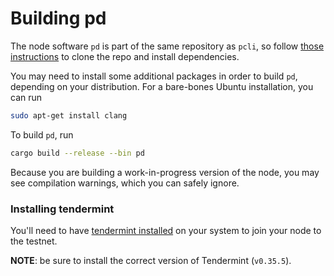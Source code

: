 # Building pd

The node software `pd` is part of the same repository as `pcli`, so follow
[those instructions](../pcli/install.md) to clone the repo and install dependencies.

You may need to install some additional packages in order to build `pd`,
depending on your distribution. For a bare-bones Ubuntu installation, you can
run

```bash
sudo apt-get install clang
```

To build `pd`, run

```bash
cargo build --release --bin pd
```

Because you are building a work-in-progress version of the node, you may see compilation warnings,
which you can safely ignore.

### Installing tendermint

You'll need to have [tendermint installed](https://docs.tendermint.com/v0.35/introduction/install.html) on your system to join your node to the testnet.

**NOTE**: be sure to install the correct version of Tendermint (`v0.35.5`).
